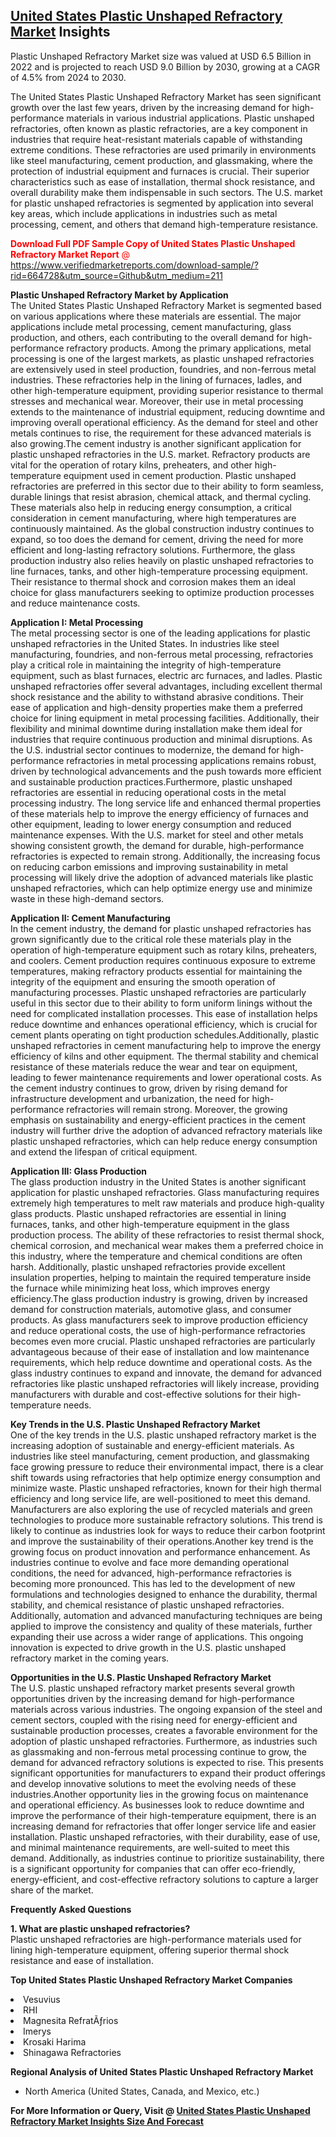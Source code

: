<h2><a href="https://www.verifiedmarketreports.com/download-sample/?rid=664728&amp;utm_source=Github&amp;utm_medium=211" target="_blank">United States Plastic Unshaped Refractory Market</a> Insights</h2><p>Plastic Unshaped Refractory Market size was valued at USD 6.5 Billion in 2022 and is projected to reach USD 9.0 Billion by 2030, growing at a CAGR of 4.5% from 2024 to 2030.</p><p><p>The United States Plastic Unshaped Refractory Market has seen significant growth over the last few years, driven by the increasing demand for high-performance materials in various industrial applications. Plastic unshaped refractories, often known as plastic refractories, are a key component in industries that require heat-resistant materials capable of withstanding extreme conditions. These refractories are used primarily in environments like steel manufacturing, cement production, and glassmaking, where the protection of industrial equipment and furnaces is crucial. Their superior characteristics such as ease of installation, thermal shock resistance, and overall durability make them indispensable in such sectors. The U.S. market for plastic unshaped refractories is segmented by application into several key areas, which include applications in industries such as metal processing, cement, and others that demand high-temperature resistance.<p><span class=""><span style="color: #ff0000;"><strong>Download Full PDF Sample Copy of United States Plastic Unshaped Refractory Market Report</strong> @ </span><a href="https://www.verifiedmarketreports.com/download-sample/?rid=664728&amp;utm_source=Github&amp;utm_medium=211" target="_blank">https://www.verifiedmarketreports.com/download-sample/?rid=664728&amp;utm_source=Github&amp;utm_medium=211</a></span></p></p><p><strong>Plastic Unshaped Refractory Market by Application</strong><br>The United States Plastic Unshaped Refractory Market is segmented based on various applications where these materials are essential. The major applications include metal processing, cement manufacturing, glass production, and others, each contributing to the overall demand for high-performance refractory products. Among the primary applications, metal processing is one of the largest markets, as plastic unshaped refractories are extensively used in steel production, foundries, and non-ferrous metal industries. These refractories help in the lining of furnaces, ladles, and other high-temperature equipment, providing superior resistance to thermal stresses and mechanical wear. Moreover, their use in metal processing extends to the maintenance of industrial equipment, reducing downtime and improving overall operational efficiency. As the demand for steel and other metals continues to rise, the requirement for these advanced materials is also growing.The cement industry is another significant application for plastic unshaped refractories in the U.S. market. Refractory products are vital for the operation of rotary kilns, preheaters, and other high-temperature equipment used in cement production. Plastic unshaped refractories are preferred in this sector due to their ability to form seamless, durable linings that resist abrasion, chemical attack, and thermal cycling. These materials also help in reducing energy consumption, a critical consideration in cement manufacturing, where high temperatures are continuously maintained. As the global construction industry continues to expand, so too does the demand for cement, driving the need for more efficient and long-lasting refractory solutions. Furthermore, the glass production industry also relies heavily on plastic unshaped refractories to line furnaces, tanks, and other high-temperature processing equipment. Their resistance to thermal shock and corrosion makes them an ideal choice for glass manufacturers seeking to optimize production processes and reduce maintenance costs.</p><p><strong>Application I: Metal Processing</strong><br>The metal processing sector is one of the leading applications for plastic unshaped refractories in the United States. In industries like steel manufacturing, foundries, and non-ferrous metal processing, refractories play a critical role in maintaining the integrity of high-temperature equipment, such as blast furnaces, electric arc furnaces, and ladles. Plastic unshaped refractories offer several advantages, including excellent thermal shock resistance and the ability to withstand abrasive conditions. Their ease of application and high-density properties make them a preferred choice for lining equipment in metal processing facilities. Additionally, their flexibility and minimal downtime during installation make them ideal for industries that require continuous production and minimal disruptions. As the U.S. industrial sector continues to modernize, the demand for high-performance refractories in metal processing applications remains robust, driven by technological advancements and the push towards more efficient and sustainable production practices.Furthermore, plastic unshaped refractories are essential in reducing operational costs in the metal processing industry. The long service life and enhanced thermal properties of these materials help to improve the energy efficiency of furnaces and other equipment, leading to lower energy consumption and reduced maintenance expenses. With the U.S. market for steel and other metals showing consistent growth, the demand for durable, high-performance refractories is expected to remain strong. Additionally, the increasing focus on reducing carbon emissions and improving sustainability in metal processing will likely drive the adoption of advanced materials like plastic unshaped refractories, which can help optimize energy use and minimize waste in these high-demand sectors.</p><p><strong>Application II: Cement Manufacturing</strong><br>In the cement industry, the demand for plastic unshaped refractories has grown significantly due to the critical role these materials play in the operation of high-temperature equipment such as rotary kilns, preheaters, and coolers. Cement production requires continuous exposure to extreme temperatures, making refractory products essential for maintaining the integrity of the equipment and ensuring the smooth operation of manufacturing processes. Plastic unshaped refractories are particularly useful in this sector due to their ability to form uniform linings without the need for complicated installation processes. This ease of installation helps reduce downtime and enhances operational efficiency, which is crucial for cement plants operating on tight production schedules.Additionally, plastic unshaped refractories in cement manufacturing help to improve the energy efficiency of kilns and other equipment. The thermal stability and chemical resistance of these materials reduce the wear and tear on equipment, leading to fewer maintenance requirements and lower operational costs. As the cement industry continues to grow, driven by rising demand for infrastructure development and urbanization, the need for high-performance refractories will remain strong. Moreover, the growing emphasis on sustainability and energy-efficient practices in the cement industry will further drive the adoption of advanced refractory materials like plastic unshaped refractories, which can help reduce energy consumption and extend the lifespan of critical equipment.</p><p><strong>Application III: Glass Production</strong><br>The glass production industry in the United States is another significant application for plastic unshaped refractories. Glass manufacturing requires extremely high temperatures to melt raw materials and produce high-quality glass products. Plastic unshaped refractories are essential in lining furnaces, tanks, and other high-temperature equipment in the glass production process. The ability of these refractories to resist thermal shock, chemical corrosion, and mechanical wear makes them a preferred choice in this industry, where the temperature and chemical conditions are often harsh. Additionally, plastic unshaped refractories provide excellent insulation properties, helping to maintain the required temperature inside the furnace while minimizing heat loss, which improves energy efficiency.The glass production industry is growing, driven by increased demand for construction materials, automotive glass, and consumer products. As glass manufacturers seek to improve production efficiency and reduce operational costs, the use of high-performance refractories becomes even more crucial. Plastic unshaped refractories are particularly advantageous because of their ease of installation and low maintenance requirements, which help reduce downtime and operational costs. As the glass industry continues to expand and innovate, the demand for advanced refractories like plastic unshaped refractories will likely increase, providing manufacturers with durable and cost-effective solutions for their high-temperature needs.</p><p><strong>Key Trends in the U.S. Plastic Unshaped Refractory Market</strong><br>One of the key trends in the U.S. plastic unshaped refractory market is the increasing adoption of sustainable and energy-efficient materials. As industries like steel manufacturing, cement production, and glassmaking face growing pressure to reduce their environmental impact, there is a clear shift towards using refractories that help optimize energy consumption and minimize waste. Plastic unshaped refractories, known for their high thermal efficiency and long service life, are well-positioned to meet this demand. Manufacturers are also exploring the use of recycled materials and green technologies to produce more sustainable refractory solutions. This trend is likely to continue as industries look for ways to reduce their carbon footprint and improve the sustainability of their operations.Another key trend is the growing focus on product innovation and performance enhancement. As industries continue to evolve and face more demanding operational conditions, the need for advanced, high-performance refractories is becoming more pronounced. This has led to the development of new formulations and technologies designed to enhance the durability, thermal stability, and chemical resistance of plastic unshaped refractories. Additionally, automation and advanced manufacturing techniques are being applied to improve the consistency and quality of these materials, further expanding their use across a wider range of applications. This ongoing innovation is expected to drive growth in the U.S. plastic unshaped refractory market in the coming years.</p><p><strong>Opportunities in the U.S. Plastic Unshaped Refractory Market</strong><br>The U.S. plastic unshaped refractory market presents several growth opportunities driven by the increasing demand for high-performance materials across various industries. The ongoing expansion of the steel and cement sectors, coupled with the rising need for energy-efficient and sustainable production processes, creates a favorable environment for the adoption of plastic unshaped refractories. Furthermore, as industries such as glassmaking and non-ferrous metal processing continue to grow, the demand for advanced refractory solutions is expected to rise. This presents significant opportunities for manufacturers to expand their product offerings and develop innovative solutions to meet the evolving needs of these industries.Another opportunity lies in the growing focus on maintenance and operational efficiency. As businesses look to reduce downtime and improve the performance of their high-temperature equipment, there is an increasing demand for refractories that offer longer service life and easier installation. Plastic unshaped refractories, with their durability, ease of use, and minimal maintenance requirements, are well-suited to meet this demand. Additionally, as industries continue to prioritize sustainability, there is a significant opportunity for companies that can offer eco-friendly, energy-efficient, and cost-effective refractory solutions to capture a larger share of the market.</p><p><strong>Frequently Asked Questions</strong></p><p><strong>1. What are plastic unshaped refractories?</strong><br>Plastic unshaped refractories are high-performance materials used for lining high-temperature equipment, offering superior thermal shock resistance and ease of installation.</p><p><strong</p><p><strong>Top United States Plastic Unshaped Refractory Market Companies</strong></p><div data-test-id=""><p><li>Vesuvius</li><li> RHI</li><li> Magnesita RefratÃƒrios</li><li> Imerys</li><li> Krosaki Harima</li><li> Shinagawa Refractories</li></p><div><strong>Regional Analysis of&nbsp;United States Plastic Unshaped Refractory Market</strong></div><ul><li dir="ltr"><p dir="ltr">North America&nbsp;(United States, Canada, and Mexico, etc.)</p></li></ul><p><strong>For More Information or Query, Visit @&nbsp;</strong><strong><a href="https://www.verifiedmarketreports.com/product/plastic-unshaped-refractory-market/?utm_source=Github&amp;utm_medium=211" target="_blank">United States Plastic Unshaped Refractory Market Insights Size And Forecast</a></strong></p></div>
